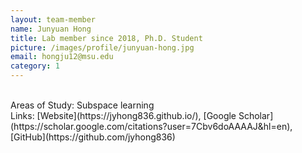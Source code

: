 ```yaml
---
layout: team-member
name: Junyuan Hong
title: Lab member since 2018, Ph.D. Student
picture: /images/profile/junyuan-hong.jpg
email: hongju12@msu.edu
category: 1
---
```


<br/>
Areas of Study: Subspace learning
<br/>
Links: [Website](https://jyhong836.github.io/), [Google Scholar](https://scholar.google.com/citations?user=7Cbv6doAAAAJ&hl=en), [GitHub](https://github.com/jyhong836)
